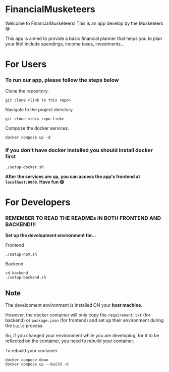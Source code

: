 # FinancialMusketeers
Welcome to FinancialMusketeers! This is an app develop by the Musketeers :sunglasses:

This app is aimed to provide a basic financial planner that helps you to plan your life! Include spendings, income taxes, investments...

# For Users
### To run our app, please follow the steps below

Clone the repository.
```
git clone <link to this repo>
```

Navigate to the project directory.
```
git clone <this repo link>
```

Compose the docker services.
```
docker compose up -d
```

### If you don't have docker installed you should install docker first
```
./setup-docker.sh
```

**After the services are up, you can access the app's frontend at `localhost:8080`. Have fun :smile:**

# For Developers
### REMEMBER TO READ THE READMEs IN BOTH FRONTEND AND BACKEND!!!

**Set up the development environment for...**

Frontend
```
./setup-npm.sh
```

Backend
```
cd backend
./setup-backend.sh
```

## Note
The development environment is installed ON your **host machine**.

However, the docker container will only copy the `requirement.txt` (for backend) or `package.json` (for frontend) and set up their environment during the `build` process.

So, if you changed your environment while you are developing, for it to be reflected on the container, you need to rebuild your container.

To rebuild your container
```
docker compose down
docker compose up --build -d
```
